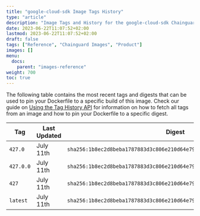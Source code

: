 ```yaml
---
title: "google-cloud-sdk Image Tags History"
type: "article"
description: "Image Tags and History for the google-cloud-sdk Chainguard Image"
date: 2023-06-22T11:07:52+02:00
lastmod: 2023-06-22T11:07:52+02:00
draft: false
tags: ["Reference", "Chainguard Images", "Product"]
images: []
menu:
  docs:
    parent: "images-reference"
weight: 700
toc: true
---
```


The following table contains the most recent tags and digests that can be used to pin your Dockerfile to a specific build of this image. Check our guide on [Using the Tag History API](/chainguard/chainguard-images/using-the-tag-history-api/) for information on how to fetch all tags from an image and how to pin your Dockerfile to a specific digest.

| Tag       | Last Updated | Digest                                                                    |
|-----------|--------------|---------------------------------------------------------------------------|
| `427.0`   | July 11th    | `sha256:1b8ec2d8beba1787883d3c806e210d64e79bcc07d00e8fdd0732c4bab1f8d430` |
| `427.0.0` | July 11th    | `sha256:1b8ec2d8beba1787883d3c806e210d64e79bcc07d00e8fdd0732c4bab1f8d430` |
| `427`     | July 11th    | `sha256:1b8ec2d8beba1787883d3c806e210d64e79bcc07d00e8fdd0732c4bab1f8d430` |
| `latest`  | July 11th    | `sha256:1b8ec2d8beba1787883d3c806e210d64e79bcc07d00e8fdd0732c4bab1f8d430` |
